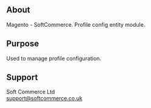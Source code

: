 ## About
Magento - SoftCommerce. Profile config entity module.

## Purpose
Used to manage profile configuration.

## Support
Soft Commerce Ltd <br />
support@softcommerce.co.uk
